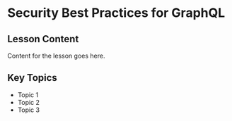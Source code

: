 # Security Best Practices for GraphQL

## Lesson Content
Content for the lesson goes here.

## Key Topics
- Topic 1
- Topic 2
- Topic 3
